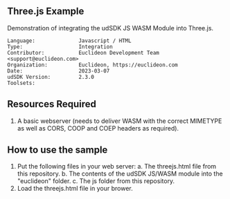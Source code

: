 ## Three.js Example

<!-- TODO: Write a brief abstract explaining this sample -->
Demonstration of integrating the udSDK JS WASM Module into Three.js.

<!-- TODO: Fill this section below with metadata about this sample-->
```
Language:              Javascript / HTML
Type:                  Integration
Contributor:           Euclideon Development Team <support@euclideon.com>
Organization:          Euclideon, https://euclideon.com
Date:                  2023-03-07
udSDK Version:         2.3.0
Toolsets:
```

## Resources Required
<!-- TODO: Fill this section below with the resources required to do this sample-->
1. A basic webserver (needs to deliver WASM with the correct MIMETYPE as well as CORS, COOP and COEP headers as required).

## How to use the sample
<!-- TODO: Explain how this sample can be used and what is required to get it running -->
1. Put the following files in your web server:
  a. The threejs.html file from this repository.
  b. The contents of the udSDK JS/WASM module into the "euclideon" folder.
  c. The js folder from this repository.
2. Load the threejs.html file in your brower.

<!-- End -->
